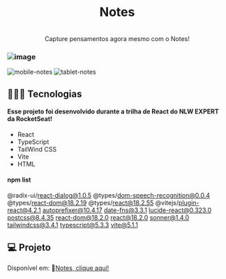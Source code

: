 <h1 align="center"> Notes </h1>

<p align="center">
<br>Capture pensamentos agora mesmo com o Notes!<br/>
</p>

### ![image](https://github.com/marostegaf/Notes-React/assets/103620713/b5964d22-215e-48ec-bbda-1d57a928b8cf)
![mobile-notes](https://github.com/marostegaf/Notes-React/assets/103620713/9e7d6dda-7c79-4832-bc55-2b1c5e9ccc69)
![tablet-notes](https://github.com/marostegaf/Notes-React/assets/103620713/b9e0965f-4189-4446-bd8a-771a67a21a33)

## 🧑🏻‍💻 Tecnologias
#### Esse projeto foi desenvolvido durante a trilha de React do NLW EXPERT da RocketSeat! 
- React
- TypeScript
- TailWind CSS
- Vite
- HTML
#### npm list
@radix-ui/react-dialog@1.0.5
@types/dom-speech-recognition@0.0.4
@types/react-dom@18.2.19
@types/react@18.2.55
@vitejs/plugin-react@4.2.1
autoprefixer@10.4.17
date-fns@3.3.1
lucide-react@0.323.0
postcss@8.4.35
react-dom@18.2.0
react@18.2.0
sonner@1.4.0
tailwindcss@3.4.1
typescript@5.3.3
vite@5.1.1
  
## 💻 Projeto
Disponível em: 🔗[Notes, clique aqui!](https://notes-mm.vercel.app/)

